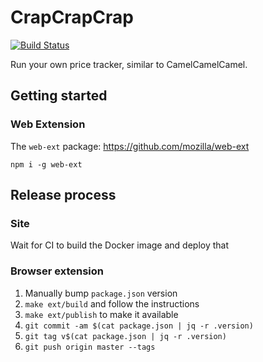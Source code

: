 CrapCrapCrap
============

[![Build Status](https://travis-ci.org/crccheck/CrapCrapCrap.svg?branch=master)](https://travis-ci.org/crccheck/CrapCrapCrap)

Run your own price tracker, similar to CamelCamelCamel.


Getting started
---------------

### Web Extension

The `web-ext` package: https://github.com/mozilla/web-ext

```
npm i -g web-ext
```

Release process
---------------

### Site

Wait for CI to build the Docker image and deploy that

### Browser extension

1. Manually bump `package.json` version
2. `make ext/build` and follow the instructions
3. `make ext/publish` to make it available
4. `git commit -am $(cat package.json | jq -r .version)`
5. `git tag v$(cat package.json | jq -r .version)`
6. `git push origin master --tags`
